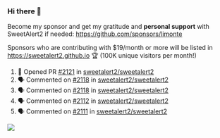 ### Hi there 👋

Become my sponsor and get my gratitude and **personal support** with SweetAlert2 if needed: https://github.com/sponsors/limonte

Sponsors who are contributing with $19/month or more will be listed in https://sweetalert2.github.io 🏆 (100K unique visitors per month!)

<!--START_SECTION:activity-->
1. 💪 Opened PR [#2121](https://github.com/sweetalert2/sweetalert2/pull/2121) in [sweetalert2/sweetalert2](https://github.com/sweetalert2/sweetalert2)
2. 🗣 Commented on [#2118](https://github.com/sweetalert2/sweetalert2/issues/2118) in [sweetalert2/sweetalert2](https://github.com/sweetalert2/sweetalert2)
3. 🗣 Commented on [#2118](https://github.com/sweetalert2/sweetalert2/issues/2118) in [sweetalert2/sweetalert2](https://github.com/sweetalert2/sweetalert2)
4. 🗣 Commented on [#2112](https://github.com/sweetalert2/sweetalert2/issues/2112) in [sweetalert2/sweetalert2](https://github.com/sweetalert2/sweetalert2)
5. 🗣 Commented on [#2111](https://github.com/sweetalert2/sweetalert2/issues/2111) in [sweetalert2/sweetalert2](https://github.com/sweetalert2/sweetalert2)
<!--END_SECTION:activity-->

![](https://github-readme-stats.vercel.app/api?username=limonte&theme=vue&show_icons=true)
